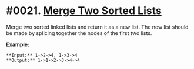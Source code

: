 # #0021. [Merge Two Sorted Lists](https://leetcode.com/problems/merge-two-sorted-lists/description/) 

Merge two sorted linked lists and return it as a new list. The new list should be made by splicing together the nodes of the first two lists.

**Example:**
    
    
    
    **Input:** 1->2->4, 1->3->4
    **Output:** 1->1->2->3->4->4